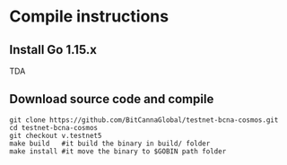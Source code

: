 # Compile instructions

## Install Go 1.15.x
TDA

## Download source code and compile
```
git clone https://github.com/BitCannaGlobal/testnet-bcna-cosmos.git
cd testnet-bcna-cosmos
git checkout v.testnet5
make build   #it build the binary in build/ folder
make install #it move the binary to $GOBIN path folder
```

